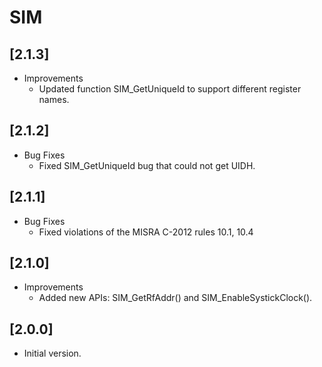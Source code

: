 # SIM

## [2.1.3]

- Improvements
  - Updated function SIM_GetUniqueId to support different register names.

## [2.1.2]

- Bug Fixes
  - Fixed SIM_GetUniqueId bug that could not get UIDH.

## [2.1.1]

- Bug Fixes
  - Fixed violations of the MISRA C-2012 rules 10.1, 10.4

## [2.1.0]

- Improvements
  - Added new APIs:  SIM_GetRfAddr() and SIM_EnableSystickClock().

## [2.0.0]

- Initial version.
